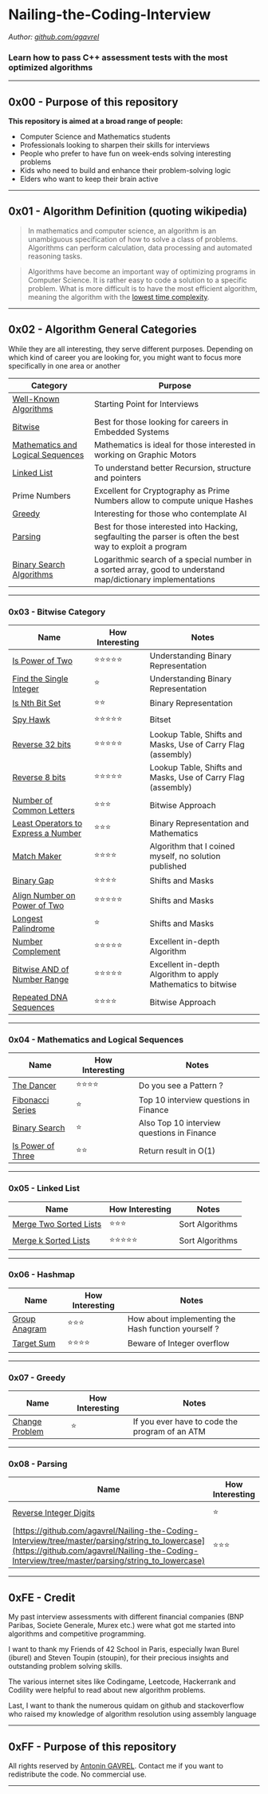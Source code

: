 # Nailing-the-Coding-Interview

*Author: [github.com/agavrel](https://github.com/agavrel)*  

### Learn how to pass C++ assessment tests with the most optimized algorithms


---
## 0x00 - Purpose of this repository

**This repository is aimed at a broad range of people:**
* Computer Science and Mathematics students
* Professionals looking to sharpen their skills for interviews
* People who prefer to have fun on week-ends solving interesting problems
* Kids who need to build and enhance their problem-solving logic
* Elders who want to keep their brain active


---
## 0x01 - Algorithm Definition (quoting wikipedia)

> In mathematics and computer science, an algorithm is an unambiguous specification of how to solve a class of problems. Algorithms can perform calculation, data processing and automated reasoning tasks.

> Algorithms have become an important way of optimizing programs in Computer Science. It is rather easy to code a solution to a specific problem. What is more difficult is to have the most efficient algorithm, meaning the algorithm with the [lowest time complexity](https://en.wikipedia.org/wiki/Time_complexity).


---
## 0x02 - Algorithm General Categories

While they are all interesting, they serve different purposes. Depending on which kind of career you are looking for, you might want to focus more specifically in one area or another

Category | Purpose
---|---|
[Well-Known Algorithms](https://github.com/agavrel/Nailing-the-Coding-Interview/tree/master/misc) | Starting Point for Interviews
[Bitwise](https://github.com/agavrel/Nailing-the-Coding-Interview/tree/master/bitwise)| Best for those looking for careers in Embedded Systems
[Mathematics and Logical Sequences](https://github.com/agavrel/Nailing-the-Coding-Interview/tree/master/math) | Mathematics is ideal for those interested in working on Graphic Motors
[Linked List]() | To understand better Recursion, structure and pointers
Prime Numbers | Excellent for Cryptography as Prime Numbers allow to compute unique Hashes
[Greedy](https://github.com/agavrel/Nailing-the-Coding-Interview/tree/master/greedy) | Interesting for those who contemplate AI
[Parsing](https://github.com/agavrel/Nailing-the-Coding-Interview/tree/master/parsing) | Best for those interested into Hacking, segfaulting the parser is often the best way to exploit a program
[Binary Search Algorithms](https://github.com/agavrel/Nailing-the-Coding-Interview/tree/master/math/binary_search) | Logarithmic search of a special number in a sorted array, good to understand map/dictionary implementations


---
### 0x03 - Bitwise Category

Name | How Interesting | Notes
---|---|---
[Is Power of Two](https://github.com/agavrel/Nailing-the-Coding-Interview/tree/master/bitwise/is_power_of_two) | :star::star::star::star::star: | Understanding Binary Representation
[Find the Single Integer](https://github.com/agavrel/Nailing-the-Coding-Interview/tree/master/bitwise/find_the_single_integer) | :star: | Understanding Binary Representation
[Is Nth Bit Set](https://github.com/agavrel/Nailing-the-Coding-Interview/tree/master/bitwise/is_nth_bit_set) | :star::star: | Binary Representation
[Spy Hawk](https://github.com/agavrel/Nailing-the-Coding-Interview/tree/master/bitwise/spy_hawk) | :star::star::star::star::star: | Bitset
[Reverse 32 bits](https://github.com/agavrel/Nailing-the-Coding-Interview/tree/master/bitwise/reverse_bits) | :star::star::star::star::star: | Lookup Table, Shifts and Masks, Use of Carry Flag (assembly)
[Reverse 8 bits](https://github.com/agavrel/Nailing-the-Coding-Interview/tree/master/bitwise/symetric_bits) | :star::star::star::star::star: | Lookup Table, Shifts and Masks, Use of Carry Flag (assembly)
[Number of Common Letters](https://github.com/agavrel/Nailing-the-Coding-Interview/tree/master/bitwise/number_of_common_letters) | :star::star::star: | Bitwise Approach
[Least Operators to Express a Number](https://github.com/agavrel/Nailing-the-Coding-Interview/tree/master/bitwise/least_operators_to_express_number) | :star::star::star: | Binary Representation and Mathematics
[Match Maker](https://github.com/agavrel/Nailing-the-Coding-Interview/tree/master/bitwise/match_maker) | :star::star::star::star: | Algorithm that I coined myself, no solution published
[Binary Gap](https://github.com/agavrel/Nailing-the-Coding-Interview/tree/master/bitwise/binary_gap) | :star::star::star::star: | Shifts and Masks
[Align Number on Power of Two](https://github.com/agavrel/Nailing-the-Coding-Interview/tree/master/bitwise/align_number_on_power_of_two) | :star::star::star::star::star: | Shifts and Masks
[Longest Palindrome](https://github.com/agavrel/Nailing-the-Coding-Interview/tree/master/bitwise/longest_palindrome) | :star: | Shifts and Masks
[Number Complement](https://github.com/agavrel/Nailing-the-Coding-Interview/tree/master/bitwise/number_complement) | :star::star::star::star::star: | Excellent in-depth Algorithm
[Bitwise AND of Number Range](https://github.com/agavrel/Nailing-the-Coding-Interview/tree/master/bitwise/bitwise_AND_of_numbers_range) | :star::star::star::star::star: | Excellent in-depth Algorithm to apply Mathematics to bitwise
[Repeated DNA Sequences](https://github.com/agavrel/Nailing-the-Coding-Interview/tree/master/bitwise/repeated_dna_sequences) | :star::star::star::star: | Bitwise Approach



---
### 0x04 - Mathematics and Logical Sequences

Name | How Interesting | Notes
---|---|---
[The Dancer](https://github.com/agavrel/Nailing-the-Coding-Interview/tree/master/math/the_dancer) | :star::star::star::star: | Do you see a Pattern ?
[Fibonacci Series](https://github.com/agavrel/Nailing-the-Coding-Interview/tree/master/math/fibonacci_series) | :star: | Top 10 interview questions in Finance
[Binary Search](https://github.com/agavrel/Nailing-the-Coding-Interview/tree/master/math/binary_search) | :star: | Also Top 10 interview questions in Finance
[Is Power of Three](https://github.com/agavrel/Nailing-the-Coding-Interview/tree/master/math/is_power_of_three) | :star::star: | Return result in O(1)


---
### 0x05 - Linked List
Name | How Interesting | Notes
---|---|---
[Merge Two Sorted Lists](https://github.com/agavrel/Nailing-the-Coding-Interview/tree/master/list/merge_two_sorted_lists) | :star::star::star: | Sort Algorithms
[Merge k Sorted Lists](https://github.com/agavrel/Nailing-the-Coding-Interview/tree/master/list/merge_k_sorted_lists) | :star::star::star::star::star: | Sort Algorithms


---
### 0x06 - Hashmap
Name | How Interesting | Notes
---|---|---
[Group Anagram](https://github.com/agavrel/Nailing-the-Coding-Interview/tree/master/hashmap/group_anagram) | :star::star::star: | How about implementing the Hash function yourself ?
[Target Sum](https://github.com/agavrel/Nailing-the-Coding-Interview/tree/master/hashmap/target_sum) | :star::star::star::star: | Beware of Integer overflow


---
### 0x07 - Greedy

Name | How Interesting | Notes
---|---|---
[Change Problem](https://github.com/agavrel/Nailing-the-Coding-Interview/tree/master/greedy/change_problem) | :star: | If you ever have to code the program of an ATM


---
### 0x08 - Parsing

Name | How Interesting | Notes
---|---|---
[Reverse Integer Digits](https://github.com/agavrel/Nailing-the-Coding-Interview/tree/master/parsing/reverse_integer) | :star: | Not the most exciting one
[https://github.com/agavrel/Nailing-the-Coding-Interview/tree/master/parsing/string_to_lowercase](https://github.com/agavrel/Nailing-the-Coding-Interview/tree/master/parsing/string_to_lowercase) | :star::star::star: | [Best Way to get Flamed on StackOverflow](https://stackoverflow.com/questions/61148630/calculate-the-number-of-times-each-letter-appears-in-a-string/61149709#61149709)









---
## 0xFE - Credit
My past interview assessments with different financial companies (BNP Paribas, Societe Generale, Murex etc.) were what got me started into algorithms and competitive programming.  

I want to thank my Friends of 42 School in Paris, especially Iwan Burel (iburel) and Steven Toupin (stoupin), for their precious insights and outstanding problem solving skills.  

The various internet sites like Codingame, Leetcode, Hackerrank and Codility were helpful to read about new algorithm problems.  

Last, I want to thank the numerous quidam on github and stackoverflow who raised my knowledge of algorithm resolution using assembly language

---
## 0xFF - Purpose of this repository

All rights reserved by [Antonin GAVREL](https://github.com/agavrel). Contact me if you want to redistribute the code. No commercial use.
****
